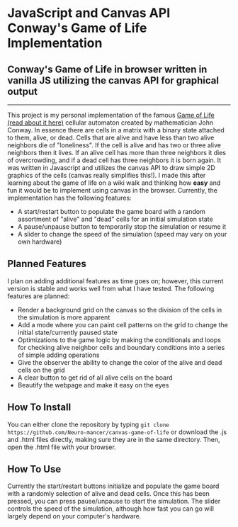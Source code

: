 # JavaScript and Canvas API Conway's Game of Life Implementation

## Conway's Game of Life in browser written in vanilla JS utilizing the canvas API for graphical output

---

This project is my personal implementation of the famous [Game of Life (read about it here)](https://en.wikipedia.org/wiki/Conway%27s_Game_of_Life) cellular automaton created by mathematician John Conway.
In essence there are cells in a matrix with a binary state attached to them, alive, or dead. Cells that are alive and have less than two alive neighbors die of "loneliness". If the cell is alive and has two or three alive neighbors
then it lives. If an alive cell has more than three neighbors it dies of overcrowding, and if a dead cell has three neighbors it is born again.
It was written in Javascript and utilizes the canvas API to draw simple 2D graphics of the cells (canvas really simplifies this!). I made this after learning about the game of life on a wiki walk and thinking how **easy** and fun it would be to implement using 
canvas in the browser. Currently, the implementation has the following features:

* A start/restart button to populate the game board with a random assortment of "alive" and "dead" cells for an initial simulation state
* A pause/unpause button to temporarily stop the simulation or resume it
* A slider to change the speed of the simulation (speed may vary on your own hardware)

## Planned Features

I plan on adding additional features as time goes on; however, this current version is stable
and works well from what I have tested. The following features are planned:

* Render a background grid on the canvas so the division of the cells in the simulation is more apparent
* Add a mode where you can paint cell patterns on the grid to change the initial state/currently paused state
* Optimizations to the game logic by making the conditionals and loops for checking alive neighbor cells and boundary conditions into a series of simple adding operations 
* Give the observer the ability to change the color of the alive and dead cells on the grid
* A clear button to get rid of all alive cells on the board
* Beautify the webpage and make it easy on the eyes

## How To Install

You can either clone the repository by typing `git clone https://github.com/Neuro-mancer/canvas-game-of-life` or download the .js and .html files directly, making sure they are in the same directory. 
Then, open the .html file with your browser.

## How To Use

Currently the start/restart buttons initialize and populate the game board with a randomly selection of alive and dead cells. Once this has been pressed, you can press pause/unpause to start the simulation.
The slider controls the speed of the simulation, although how fast you can go will largely depend on your computer's hardware.

